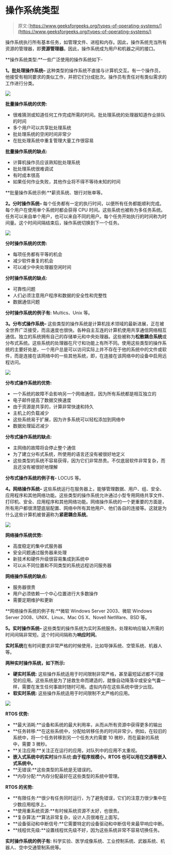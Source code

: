 # 操作系统类型

> 原文:[https://www.geeksforgeeks.org/types-of-operating-systems/](https://www.geeksforgeeks.org/types-of-operating-systems/)

操作系统执行所有基本任务，如管理文件、进程和内存。因此，操作系统充当所有资源的管理器，即**资源管理器**。因此，操作系统成为用户和机器之间的接口。

**操作系统类型:**一些广泛使用的操作系统如下-

**1。批处理操作系统–**
这种类型的操作系统不直接与计算机交互。有一个操作员，他接受有相同要求的类似工作，并把它们分成批次。操作员有责任对有类似需求的工作进行分类。

![](img/888eb65b786209d9ce407946dad161ec.png)

**批量操作系统的优势:**

*   很难猜测或知道任何工作完成所需的时间。批处理系统的处理器知道作业排队的时间
*   多个用户可以共享批处理系统
*   批处理系统的空闲时间非常少
*   在批处理系统中重复管理大量工作很容易

**批量操作系统的缺点:**

*   计算机操作员应该熟知批处理系统
*   批处理系统很难调试
*   有时成本很高
*   如果任何作业失败，其他作业将不得不等待未知的时间

**批量操作系统示例:**薪资系统、银行对账单等。

**2。分时操作系统–**
每个任务都有一定的执行时间，以便所有任务都能顺利完成。每个用户在使用单个系统时都会获得 CPU 时间。这些系统也被称为多任务系统。任务可以来自单个用户，也可以来自不同的用户。每个任务开始执行的时间称为时间量。这个时间间隔结束后，操作系统切换到下一个任务。

![](img/f191306b42f4db5969b5e6fda2e9b4d9.png)

**分时操作系统的优势:**

*   每项任务都有平等的机会
*   减少软件重复的机会
*   可以减少中央处理器空闲时间

**分时操作系统的缺点:**

*   可靠性问题
*   人们必须注意用户程序和数据的安全性和完整性
*   数据通信问题

**分时操作系统的例子有:** Multics、Unix 等。

**3。分布式操作系统–**
这些类型的操作系统是计算机技术领域的最新进展，正在被全世界广泛接受，而且速度也很快。各种自主互连的计算机使用共享通信网络相互通信。独立的系统拥有自己的存储单元和中央处理器。这些被称为**松散耦合系统**或分布式系统。这些系统的处理器在尺寸和功能上有所不同。使用这些类型的操作系统的主要好处是，一个用户总是可以访问实际上并不存在于他的系统中的文件或软件，而是连接在该网络中的一些其他系统，即，在连接在该网络中的设备中启用远程访问。

![](img/b28f8bd545cc54c665ad055c54c07f73.png)

**分布式操作系统的优势:**

*   一个系统的故障不会影响另一个网络通信，因为所有系统都是相互独立的
*   电子邮件提高了数据交换速度
*   由于资源是共享的，计算非常快速和持久
*   主机上的负载减少
*   这些系统易于扩展，因为许多系统可以轻松添加到网络中
*   数据处理延迟减少

**分布式操作系统的缺点:**

*   主网络的故障将会停止整个通信
*   为了建立分布式系统，所使用的语言还没有被很好地定义
*   这些类型的系统不容易获得，因为它们非常昂贵。不仅底层软件非常复杂，而且还没有被很好地理解

**分布式操作系统的例子有-** LOCUS 等。

**4。网络操作系统–**
这些系统运行在服务器上，能够管理数据、用户、组、安全、应用程序和其他网络功能。这些类型的操作系统允许通过小型专用网络共享文件、打印机、安全、应用程序和其他网络功能。网络操作系统的一个更重要的方面是，所有用户都很清楚底层配置、网络中所有其他用户、他们各自的连接等。这就是为什么这些计算机被普遍称为**紧密耦合系统**。

![](img/cb7a9355a9763c52cc40e05cf5e03da1.png)

**网络操作系统优势:**

*   高度稳定的集中式服务器
*   安全问题通过服务器来处理
*   新技术和硬件升级很容易集成到系统中
*   可以从不同位置和不同类型的系统远程访问服务器

**网络操作系统的缺点:**

*   服务器很贵
*   用户必须依赖一个中心位置进行大多数操作
*   需要定期维护和更新

**网络操作系统的例子有:**微软 Windows Server 2003、微软 Windows Server 2008、UNIX、Linux、Mac OS X、Novell NetWare、BSD 等。

**5。实时操作系统–**
这些类型的操作系统为实时系统服务。处理和响应输入所需的时间间隔非常短。这个时间间隔称为**响应时间**。

**实时系统**在有时间要求非常严格的时候使用，比如导弹系统、空管系统、机器人等。

**两种实时操作系统，如下所示:**

*   **硬实时系统:**
    这些操作系统适用于时间限制非常严格，甚至最短延迟都不可接受的应用。这些系统是为了拯救生命而建造的，就像自动降落伞或安全气囊一样，需要在发生任何事故时随时可用。虚拟内存在这些系统中很少出现。
*   **软实时系统:**
    这些操作系统适用于时间限制不太严格的应用。

![](img/e1775bd42d3d06d6244ef5ccb2dced10.png)

**RTOS 优势:**

*   **最大消耗:**设备和系统的最大利用率，从而从所有资源中获得更多的输出
*   **任务转移:**在这些系统中，分配给转移任务的时间非常少。例如，在较旧的系统中，将一个任务转移到另一个任务大约需要 10 微秒，而在最新的系统中，需要 3 微秒。
*   **关注应用:**关注正在运行的应用，对队列中的应用不太重视。
*   **嵌入式系统中的实时**操作系统:**由于程序规模小，RTOS 也可以用在交通等嵌入式系统中。**
*   **无错误:**这些类型的系统是无错误的。
*   **内存分配:**内存分配最好在这些类型的系统中管理。

**RTOS 的劣势:**

*   **有限任务:**很少有任务同时运行，为了避免错误，它们的注意力很少集中在少数应用程序上。
*   **使用重系统资源:**有时候系统资源不太好，也很贵。
*   **复杂算法:**算法非常复杂，设计人员很难在上面写。
*   **设备驱动和中断信号:**它需要特定的设备驱动和中断信号来最早响应中断。
*   **线程优先级:**设置线程优先级不好，因为这些系统非常不容易切换任务。

**实时操作系统的例子有:** 科学实验、医学成像系统、工业控制系统、武器系统、机器人、空中交通管制系统等。